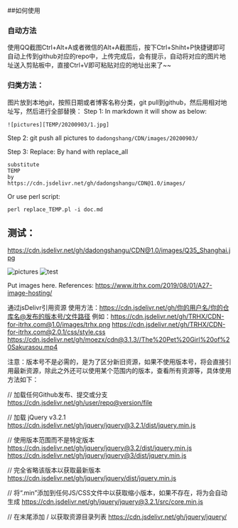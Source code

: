 ##如何使用

### 自动方法
使用QQ截图Ctrl+Alt+A或者微信的Alt+A截图后，按下Ctrl+Shiht+P快捷键即可自动上传到github对应的repo中，上传完成后，会有提示，自动将对应的图片地址送入剪贴板中，直接Ctrl+V即可粘贴对应的地址出来了~~

### 归类方法：
图片放到本地git，按照日期或者博客名称分类，git pull到github，然后用相对地址写，然后进行全部替换：
Step 1: In markdown it will show as below:
```text
![pictures][TEMP/20200903/1.jpg]
```
Step 2: git push all pictures to ```dadongshang/CDN/images/20200903/```

Step 3: Replace:
By hand with replace_all
```text
substitute
TEMP
by
https://cdn.jsdelivr.net/gh/dadongshangu/CDN@1.0/images/
```
Or use perl script:
```shell
perl replace_TEMP.pl -i doc.md
```

## 测试：
https://cdn.jsdelivr.net/gh/dadongshangu/CDN@1.0/images/Q35_Shanghai.jpg

![pictures](https://cdn.jsdelivr.net/gh/dadongshangu/CDN@1.0/images/Q35_Shanghai.jpg)
![test](https://cdn.jsdelivr.net/gh/dadongshangu/CDN@1.0/images/Q35_Shanghai.jpg)

Put images here.
References:
https://www.itrhx.com/2019/08/01/A27-image-hosting/


通过jsDelivr引用资源
使用方法：https://cdn.jsdelivr.net/gh/你的用户名/你的仓库名@发布的版本号/文件路径
例如：https://cdn.jsdelivr.net/gh/TRHX/CDN-for-itrhx.com@1.0/images/trhx.png
    https://cdn.jsdelivr.net/gh/TRHX/CDN-for-itrhx.com@2.0.1/css/style.css
    https://cdn.jsdelivr.net/gh/moezx/cdn@3.1.3//The%20Pet%20Girl%20of%20Sakurasou.mp4

注意：版本号不是必需的，是为了区分新旧资源，如果不使用版本号，将会直接引用最新资源，除此之外还可以使用某个范围内的版本，查看所有资源等，具体使用方法如下：

// 加载任何Github发布、提交或分支
https://cdn.jsdelivr.net/gh/user/repo@version/file

// 加载 jQuery v3.2.1
https://cdn.jsdelivr.net/gh/jquery/jquery@3.2.1/dist/jquery.min.js

// 使用版本范围而不是特定版本
https://cdn.jsdelivr.net/gh/jquery/jquery@3.2/dist/jquery.min.js
https://cdn.jsdelivr.net/gh/jquery/jquery@3/dist/jquery.min.js

// 完全省略该版本以获取最新版本
https://cdn.jsdelivr.net/gh/jquery/jquery/dist/jquery.min.js

// 将“.min”添加到任何JS/CSS文件中以获取缩小版本，如果不存在，将为会自动生成
https://cdn.jsdelivr.net/gh/jquery/jquery@3.2.1/src/core.min.js

// 在末尾添加 / 以获取资源目录列表
https://cdn.jsdelivr.net/gh/jquery/jquery/
